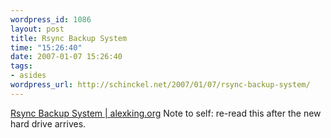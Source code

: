 ```yaml
--- 
wordpress_id: 1086
layout: post
title: Rsync Backup System
time: "15:26:40"
date: 2007-01-07 15:26:40
tags: 
- asides
wordpress_url: http://schinckel.net/2007/01/07/rsync-backup-system/
---
```

[Rsync Backup System | alexking.org][1] Note to self: re-read this after the new hard drive arrives. 

   [1]: http://alexking.org/blog/2004/12/10/rsync-backup-system

